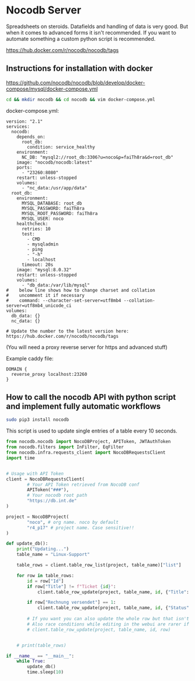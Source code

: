 # Nocodb Server

Spreadsheets on steroids. Datafields and handling of data is very good. But when it comes to advanced forms it isn't recommended. If you want to automate something a custom python script is recommended.

<https://hub.docker.com/r/nocodb/nocodb/tags>

## Instructions for installation with docker

<https://github.com/nocodb/nocodb/blob/develop/docker-compose/mysql/docker-compose.yml>

```bash
cd && mkdir nocodb && cd nocodb && vim docker-compose.yml
```

docker-compose.yml:

```docker-compose
version: "2.1"
services: 
  nocodb: 
    depends_on: 
      root_db: 
        condition: service_healthy
    environment: 
      NC_DB: "mysql2://root_db:3306?u=noco&p=faiTh8ra&d=root_db"
    image: "nocodb/nocodb:latest"
    ports: 
      - "23260:8080"
    restart: unless-stopped
    volumes: 
      - "nc_data:/usr/app/data"
  root_db: 
    environment: 
      MYSQL_DATABASE: root_db
      MYSQL_PASSWORD: faiTh8ra
      MYSQL_ROOT_PASSWORD: faiTh8ra
      MYSQL_USER: noco
    healthcheck: 
      retries: 10
      test: 
        - CMD
        - mysqladmin
        - ping
        - "-h"
        - localhost
      timeout: 20s
    image: "mysql:8.0.32"
    restart: unless-stopped
    volumes: 
      - "db_data:/var/lib/mysql"
#    below line shows how to change charset and collation
#    uncomment it if necessary
#    command: --character-set-server=utf8mb4 --collation-server=utf8mb4_unicode_ci
volumes: 
  db_data: {}
  nc_data: {}

# Update the number to the latest version here: https://hub.docker.com/r/nocodb/nocodb/tags
```

(You will need a proxy reverse server for https and advanced stuff)

Example caddy file:
```
DOMAIN {
  reverse_proxy localhost:23260
}
```



## How to call the nocodb API with python script and implement fully automatic workflows
```bash
sudo pip3 install nocodb
```
This script is used to update single entries of a table every 10 seconds.
```python
from nocodb.nocodb import NocoDBProject, APIToken, JWTAuthToken
from nocodb.filters import InFilter, EqFilter
from nocodb.infra.requests_client import NocoDBRequestsClient
import time


# Usage with API Token
client = NocoDBRequestsClient(
        # Your API Token retrieved from NocoDB conf
        APIToken("###"),
        # Your nocodb root path
        "https://db.int.de"
)

project = NocoDBProject(
        "noco", # org name. noco by default
        "r4_p17" # project name. Case sensitive!!
)

def update_db():
    print("Updating...")
    table_name = "Linux-Support"

    table_rows = client.table_row_list(project, table_name)["list"]

    for row in table_rows:
        id = row["Id"]
        if row["Title"] != f"Ticket {id}":
            client.table_row_update(project, table_name, id, {"Title": f"Ticket {id}"})

        if row["Rechnung versendet"] == 1:
            client.table_row_update(project, table_name, id, {"Status": "Erledigt"})
        
        # If you want you can also update the whole row but that isn't recommended because of too many unrequired api calls on big datasets
        # Also race conditions while editing in the webui are rarer if you don't use the line underneath
        # client.table_row_update(project, table_name, id, row)


    # print(table_rows)

if __name__ == "__main__":
    while True:
        update_db()
        time.sleep(10)
```
